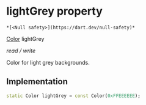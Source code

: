 


# lightGrey property




    *[<Null safety>](https://dart.dev/null-safety)*


[Color](https://api.flutter.dev/flutter/dart-ui/Color-class.html) lightGrey
  
_read / write_



<p>Color for light grey backgrounds.</p>



## Implementation

```dart
static Color lightGrey = const Color(0xFFEEEEEE);


```







